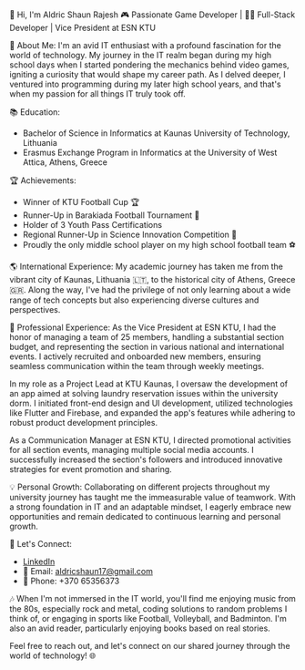 👋 Hi, I'm Aldric Shaun Rajesh
🎮 Passionate Game Developer | 🧑‍💻 Full-Stack Developer | Vice President at ESN KTU

🌟 About Me:
I'm an avid IT enthusiast with a profound fascination for the world of technology. My journey in the IT realm began during my high school days when I started pondering the mechanics behind video games, igniting a curiosity that would shape my career path. As I delved deeper, I ventured into programming during my later high school years, and that's when my passion for all things IT truly took off. 

📚 Education:
- Bachelor of Science in Informatics at Kaunas University of Technology, Lithuania
- Erasmus Exchange Program in Informatics at the University of West Attica, Athens, Greece

🏆 Achievements:
- Winner of KTU Football Cup 🏆
- Runner-Up in Barakiada Football Tournament 🥈
- Holder of 3 Youth Pass Certifications
- Regional Runner-Up in Science Innovation Competition 🥈
- Proudly the only middle school player on my high school football team ⚽

🌎 International Experience:
My academic journey has taken me from the vibrant city of Kaunas, Lithuania 🇱🇹, to the historical city of Athens, Greece 🇬🇷. Along the way, I've had the privilege of not only learning about a wide range of tech concepts but also experiencing diverse cultures and perspectives.

🤝 Professional Experience:
As the Vice President at ESN KTU, I had the honor of managing a team of 25 members, handling a substantial section budget, and representing the section in various national and international events. I actively recruited and onboarded new members, ensuring seamless communication within the team through weekly meetings.

In my role as a Project Lead at KTU Kaunas, I oversaw the development of an app aimed at solving laundry reservation issues within the university dorm. I initiated front-end design and UI development, utilized technologies like Flutter and Firebase, and expanded the app's features while adhering to robust product development principles.

As a Communication Manager at ESN KTU, I directed promotional activities for all section events, managing multiple social media accounts. I successfully increased the section's followers and introduced innovative strategies for event promotion and sharing.

💡 Personal Growth:
Collaborating on different projects throughout my university journey has taught me the immeasurable value of teamwork. With a strong foundation in IT and an adaptable mindset, I eagerly embrace new opportunities and remain dedicated to continuous learning and personal growth.

📍 Let's Connect:
- [LinkedIn](https://www.linkedin.com/in/aldric-shaun/)
- 📧 Email: aldricshaun17@gmail.com
- 📱 Phone: +370 65356373

🎶 When I'm not immersed in the IT world, you'll find me enjoying music from the 80s, especially rock and metal, coding solutions to random problems I think of, or engaging in sports like Football, Volleyball, and Badminton. I'm also an avid reader, particularly enjoying books based on real stories.

Feel free to reach out, and let's connect on our shared journey through the world of technology! 🌐
